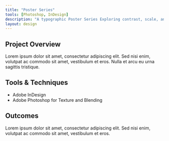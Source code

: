 ```yaml
---
title: "Poster Series"
tools: [Photoshop, InDesign]
description: "A typographic Poster Series Exploring contrast, scale, and rhythm."
layout: design
---
```


## Project Overview

Lorem ipsum dolor sit amet, consectetur adipiscing elit. Sed nisi enim, volutpat ac commodo sit amet, vestibulum et eros. Nulla et arcu eu urna sagittis tristique.


## Tools & Techniques
- Adobe InDesign
- Adobe Photoshop for Texture and Blending

## Outcomes

Lorem ipsum dolor sit amet, consectetur adipiscing elit. Sed nisi enim, volutpat ac commodo sit amet, vestibulum et eros.

